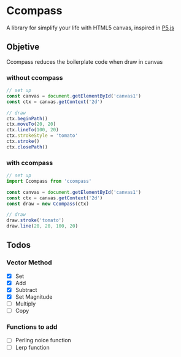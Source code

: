 # Ccompass
A library for simplify your life with HTML5 canvas, inspired in [P5.js](https://p5js.org/)

## Objetive
Ccompass reduces the boilerplate code when draw in canvas

### without ccompass 
```js
// set up
const canvas = document.getElementById('canvas1')
const ctx = canvas.getContext('2d')

// draw
ctx.beginPath()
ctx.moveTo(20, 20)
ctx.lineTo(100, 20)
ctx.strokeStyle = 'tomato'
ctx.stroke()
ctx.closePath()
```

### with ccompass
```js
// set up
import Ccompass from 'ccompass'

const canvas = document.getElementById('canvas1')
const ctx = canvas.getContext('2d')
const draw = new Ccompass(ctx)

// draw
draw.stroke('tomato')
draw.line(20, 20, 100, 20)
```

Todos
-------------------

### Vector Method
  - [x] Set 
  - [x] Add
  - [x] Subtract
  - [x] Set Magnitude
  - [ ] Multiply
  - [ ] Copy

### Functions to add
  - [ ] Perling noice function
  - [ ] Lerp function
